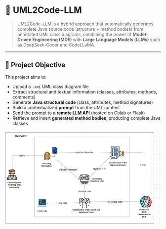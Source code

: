 # 🧠 UML2Code-LLM

> UML2Code-LLM is a hybrid approach that automatically generates complete Java source code (structure + method bodies) from annotated UML class diagrams, combining the power of **Model-Driven Engineering (MDE)** with **Large Language Models (LLMs)** such as DeepSeek-Coder and CodeLLaMA.

---

## 🎯 Project Objective

This project aims to:

- Upload a `.xmi` UML class diagram file
- Extract structural and textual information (classes, attributes, methods, comments)
- Generate **Java structural code** (class, attributes, method signatures)
- Build a contextualized **prompt** from the UML content
- Send the prompt to a **remote LLM API** (hosted on Colab or Flask)
- Retrieve and insert **generated method bodies**, producing complete Java classes


![System Architecture](overview.png)
